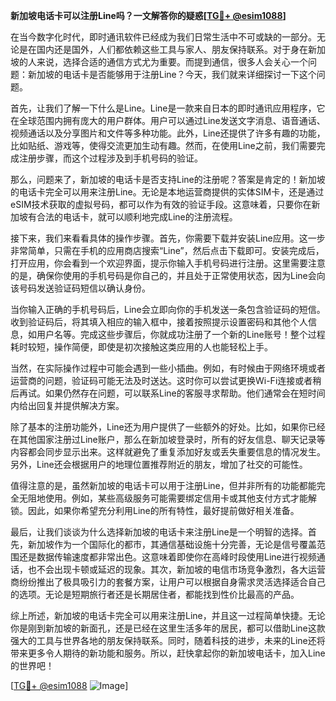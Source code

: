**新加坡电话卡可以注册Line吗？一文解答你的疑惑[[TG💪+ @esim1088](https://t.me/s/esim1088)]**

在当今数字化时代，即时通讯软件已经成为我们日常生活中不可或缺的一部分。无论是在国内还是国外，人们都依赖这些工具与家人、朋友保持联系。对于身在新加坡的人来说，选择合适的通信方式尤为重要。而提到通信，很多人会关心一个问题：新加坡的电话卡是否能够用于注册Line？今天，我们就来详细探讨一下这个问题。

首先，让我们了解一下什么是Line。Line是一款来自日本的即时通讯应用程序，它在全球范围内拥有庞大的用户群体。用户可以通过Line发送文字消息、语音通话、视频通话以及分享图片和文件等多种功能。此外，Line还提供了许多有趣的功能，比如贴纸、游戏等，使得交流更加生动有趣。然而，在使用Line之前，我们需要完成注册步骤，而这个过程涉及到手机号码的验证。

那么，问题来了，新加坡的电话卡是否支持Line的注册呢？答案是肯定的！新加坡的电话卡完全可以用来注册Line。无论是本地运营商提供的实体SIM卡，还是通过eSIM技术获取的虚拟号码，都可以作为有效的验证手段。这意味着，只要你在新加坡有合法的电话卡，就可以顺利地完成Line的注册流程。

接下来，我们来看看具体的操作步骤。首先，你需要下载并安装Line应用。这一步非常简单，只需在手机的应用商店搜索“Line”，然后点击下载即可。安装完成后，打开应用，你会看到一个欢迎界面，提示你输入手机号码进行注册。这里需要注意的是，确保你使用的手机号码是你自己的，并且处于正常使用状态，因为Line会向该号码发送验证码短信以确认身份。

当你输入正确的手机号码后，Line会立即向你的手机发送一条包含验证码的短信。收到验证码后，将其填入相应的输入框中，接着按照提示设置密码和其他个人信息，如用户名等。完成这些步骤后，你就成功注册了一个新的Line账号！整个过程耗时较短，操作简便，即使是初次接触这类应用的人也能轻松上手。

当然，在实际操作过程中可能会遇到一些小插曲。例如，有时候由于网络环境或者运营商的问题，验证码可能无法及时送达。这时你可以尝试更换Wi-Fi连接或者稍后再试。如果仍然存在问题，可以联系Line的客服寻求帮助。他们通常会在短时间内给出回复并提供解决方案。

除了基本的注册功能外，Line还为用户提供了一些额外的好处。比如，如果你已经在其他国家注册过Line账户，那么在新加坡登录时，所有的好友信息、聊天记录等内容都会同步显示出来。这样就避免了重复添加好友或丢失重要信息的情况发生。另外，Line还会根据用户的地理位置推荐附近的朋友，增加了社交的可能性。

值得注意的是，虽然新加坡的电话卡可以用于注册Line，但并非所有的功能都能完全无阻地使用。例如，某些高级服务可能需要绑定信用卡或其他支付方式才能解锁。因此，如果你希望充分利用Line的所有特性，最好提前做好相关准备。

最后，让我们谈谈为什么选择新加坡的电话卡来注册Line是一个明智的选择。首先，新加坡作为一个国际化的都市，其通信基础设施十分完善，无论是信号覆盖范围还是数据传输速度都非常出色。这意味着即使你在高峰时段使用Line进行视频通话，也不会出现卡顿或延迟的现象。其次，新加坡的电信市场竞争激烈，各大运营商纷纷推出了极具吸引力的套餐方案，让用户可以根据自身需求灵活选择适合自己的选项。无论是短期旅行者还是长期居住者，都能找到性价比最高的产品。

综上所述，新加坡的电话卡完全可以用来注册Line，并且这一过程简单快捷。无论你是刚到新加坡的新面孔，还是已经在这里生活多年的居民，都可以借助Line这款强大的工具与世界各地的朋友保持联系。同时，随着科技的进步，未来的Line还将带来更多令人期待的新功能和服务。所以，赶快拿起你的新加坡电话卡，加入Line的世界吧！

[[TG💪+ @esim1088](https://t.me/s/esim1088) ![Image](https://i.postimg.cc/4NQfJmqS/Snipaste-2025-05-13-00-14-12.png)]